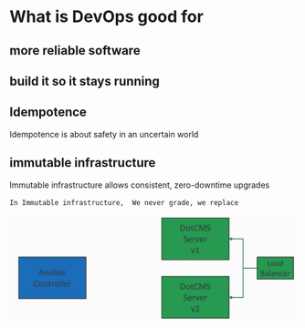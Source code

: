 # What is DevOps good for    


## more reliable software      


## build it so it stays running      


## Idempotence    

Idempotence is about safety in an uncertain world


## immutable infrastructure   

Immutable infrastructure allows consistent, zero-downtime upgrades    

```
In Immutable infrastructure,  We never grade, we replace
```

![immutableInfrastructure](./pics/immutableInfrastructure.jpg)

